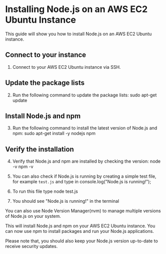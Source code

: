 # Installing Node.js on an AWS EC2 Ubuntu Instance

This guide will show you how to install Node.js on an AWS EC2 Ubuntu instance.

## Connect to your instance

1. Connect to your AWS EC2 Ubuntu instance via SSH.

## Update the package lists

2. Run the following command to update the package lists:
sudo apt-get update

## Install Node.js and npm

3. Run the following command to install the latest version of Node.js and npm:
sudo apt-get install -y nodejs npm

## Verify the installation

4. Verify that Node.js and npm are installed by checking the version:
node -v
npm -v

5. You can also check if Node.js is running by creating a simple test file, for example `test.js` and type in 
console.log("Node.js is running!");

6. To run this file type 
node test.js

7. You should see "Node.js is running!" in the terminal

You can also use Node Version Manager(nvm) to manage multiple versions of Node.js on your system.

This will install Node.js and npm on your AWS EC2 Ubuntu instance. You can now use npm to install packages and run your Node.js applications.

Please note that, you should also keep your Node.js version up-to-date to receive security updates.
